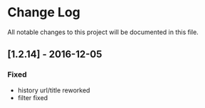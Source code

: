 # Change Log
All notable changes to this project will be documented in this file.

## [1.2.14] - 2016-12-05

### Fixed
- history url/title reworked
- filter fixed
